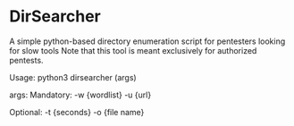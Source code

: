 # DirSearcher
A simple python-based directory enumeration script for pentesters looking for slow tools
Note that this tool is meant exclusively for authorized pentests. 

Usage:
python3 dirsearcher (args)

args:
  Mandatory:
  -w {wordlist}
  -u {url}
  
  Optional:
  -t {seconds}
  -o {file name}
  
